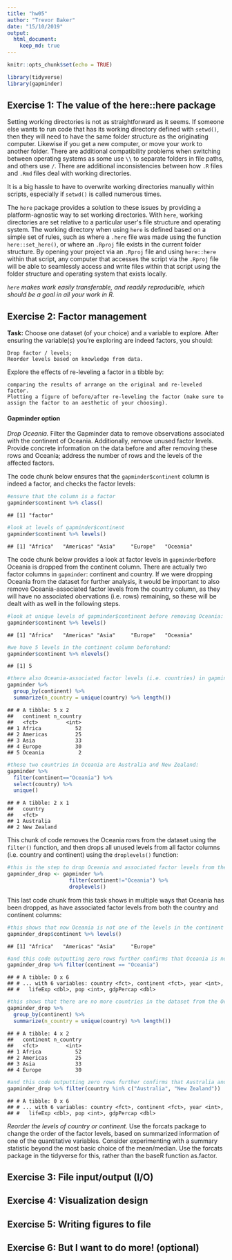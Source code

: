 ```yaml
---
title: "hw05"
author: "Trevor Baker"
date: "15/10/2019"
output: 
  html_document:
    keep_md: true
---
```



```r
knitr::opts_chunk$set(echo = TRUE)

library(tidyverse)
library(gapminder)
```

## Exercise 1: The value of the here::here package

Setting working directories is not as straightforward as it seems. If someone else wants to run code that has its working directory defined with `setwd()`, then they will need to have the same folder structure as the originating computer. Likewise if you get a new computer, or move your work to another folder. There are additional compatibility problems when switching between operating systems as some use `\\` to separate folders in file paths, and others use `/`. There are additional inconsistencies between how `.R` files and `.Rmd` files deal with working directories.

It is a big hassle to have to overwrite working directories manually within scripts, especially if `setwd()` is called numerous times.

The `here` package provides a solution to these issues by providing a platform-agnostic way to set working directories. With `here`, working directories are set relative to a particular user's file structure and operating system. The working directory when using `here` is defined based on a simple set of rules, such as where a `.here` file was made using the function `here::set_here()`, or where an `.Rproj` file exists in the current folder structure. By opening your project via an `.Rproj` file and using `here::here` within that script, any computer that accesses the script via the `.Rproj` file will be able to seamlessly access and write files within that script using the folder structure and operating system that exists locally. 

_`here` makes work easily transferable, and readily reproducible, which should be a goal in all your work in R._


## Exercise 2: Factor management

__Task:__ Choose one dataset (of your choice) and a variable to explore. After ensuring the variable(s) you’re exploring are indeed factors, you should:

    Drop factor / levels;
    Reorder levels based on knowledge from data.

Explore the effects of re-leveling a factor in a tibble by:

    comparing the results of arrange on the original and re-leveled factor.
    Plotting a figure of before/after re-leveling the factor (make sure to assign the factor to an aesthetic of your choosing).

#### Gapminder option

_Drop Oceania._ Filter the Gapminder data to remove observations associated with the continent of Oceania. Additionally, remove unused factor levels. Provide concrete information on the data before and after removing these rows and Oceania; address the number of rows and the levels of the affected factors.

The code chunk below ensures that the `gapminder$continent` column is indeed a factor, and checks the factor levels:

```r
#ensure that the column is a factor
gapminder$continent %>% class()
```

```
## [1] "factor"
```

```r
#look at levels of gapminder$continent
gapminder$continent %>% levels()
```

```
## [1] "Africa"   "Americas" "Asia"     "Europe"   "Oceania"
```

The code chunk below provides a look at factor levels in `gapminder`before Oceania is dropped from the continent column. There are actually two factor columns in `gapminder`: continent and country. If we were dropping Oceania from the dataset for further analysis, it would be important to also remove Oceania-associated factor levels from the country column, as they will have no associated obervations (i.e. rows) remaining, so these will be dealt with as well in the following steps. 

```r
#look at unique levels of gapminder$continent before removing Oceania:
gapminder$continent %>% levels()
```

```
## [1] "Africa"   "Americas" "Asia"     "Europe"   "Oceania"
```

```r
#we have 5 levels in the continent column beforehand:
gapminder$continent %>% nlevels()
```

```
## [1] 5
```

```r
#there also Oceania-associated factor levels (i.e. countries) in gapminder$country:
gapminder %>%
  group_by(continent) %>%
  summarize(n_country = unique(country) %>% length())
```

```
## # A tibble: 5 x 2
##   continent n_country
##   <fct>         <int>
## 1 Africa           52
## 2 Americas         25
## 3 Asia             33
## 4 Europe           30
## 5 Oceania           2
```

```r
#these two countries in Oceania are Australia and New Zealand:
gapminder %>%
  filter(continent=="Oceania") %>%
  select(country) %>%
  unique()
```

```
## # A tibble: 2 x 1
##   country    
##   <fct>      
## 1 Australia  
## 2 New Zealand
```

This chunk of code removes the Oceania rows from the dataset using the `filter()` function, and then drops all unused levels from all factor columns (i.e. country and continent) using the `droplevels()` function:

```r
#this is the step to drop Oceania and associated factor levels from the dataset
gapminder_drop <- gapminder %>%
                    filter(continent!="Oceania") %>%
                    droplevels()
```


This last code chunk from this task shows in multiple ways that Oceania has been dropped, as have associated factor levels from both the country and continent columns:

```r
#this shows that now Oceania is not one of the levels in the continent column:
gapminder_drop$continent %>% levels()
```

```
## [1] "Africa"   "Americas" "Asia"     "Europe"
```

```r
#and this code outputting zero rows further confirms that Oceania is no longer in the dataset:
gapminder_drop %>% filter(continent == "Oceania")
```

```
## # A tibble: 0 x 6
## # ... with 6 variables: country <fct>, continent <fct>, year <int>,
## #   lifeExp <dbl>, pop <int>, gdpPercap <dbl>
```

```r
#this shows that there are no more countries in the dataset from the Oceania continent:
gapminder_drop %>%
  group_by(continent) %>%
  summarize(n_country = unique(country) %>% length())
```

```
## # A tibble: 4 x 2
##   continent n_country
##   <fct>         <int>
## 1 Africa           52
## 2 Americas         25
## 3 Asia             33
## 4 Europe           30
```

```r
#and this code outputting zero rows further confirms that Australia and New Zealand are no longer in the dataset:
gapminder_drop %>% filter(country %in% c("Australia", "New Zealand"))
```

```
## # A tibble: 0 x 6
## # ... with 6 variables: country <fct>, continent <fct>, year <int>,
## #   lifeExp <dbl>, pop <int>, gdpPercap <dbl>
```


_Reorder the levels of country or continent._ Use the forcats package to change the order of the factor levels, based on summarized information of one of the quantitative variables. Consider experimenting with a summary statistic beyond the most basic choice of the mean/median. Use the forcats package in the tidyverse for this, rather than the baseR function as.factor.






## Exercise 3: File input/output (I/O)


## Exercise 4: Visualization design


## Exercise 5: Writing figures to file


## Exercise 6: But I want to do more! (optional)
